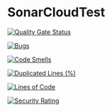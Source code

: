 # SonarCloudTest

[![Quality Gate Status](https://sonarcloud.io/api/project_badges/measure?project=wmakoss_SonarCloudTest&metric=alert_status)](https://sonarcloud.io/summary/new_code?id=wmakoss_SonarCloudTest)

[![Bugs](https://sonarcloud.io/api/project_badges/measure?project=wmakoss_SonarCloudTest&metric=bugs)](https://sonarcloud.io/summary/new_code?id=wmakoss_SonarCloudTest)

[![Code Smells](https://sonarcloud.io/api/project_badges/measure?project=wmakoss_SonarCloudTest&metric=code_smells)](https://sonarcloud.io/summary/new_code?id=wmakoss_SonarCloudTest)

[![Duplicated Lines (%)](https://sonarcloud.io/api/project_badges/measure?project=wmakoss_SonarCloudTest&metric=duplicated_lines_density)](https://sonarcloud.io/summary/new_code?id=wmakoss_SonarCloudTest)

[![Lines of Code](https://sonarcloud.io/api/project_badges/measure?project=wmakoss_SonarCloudTest&metric=ncloc)](https://sonarcloud.io/summary/new_code?id=wmakoss_SonarCloudTest)

[![Security Rating](https://sonarcloud.io/api/project_badges/measure?project=wmakoss_SonarCloudTest&metric=security_rating)](https://sonarcloud.io/summary/new_code?id=wmakoss_SonarCloudTest)

